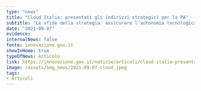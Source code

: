 ```yaml
---
type: "news"
title: "Cloud Italia: presentati gli indirizzi strategici per la PA"
subtitle: "Le sfide della strategia: assicurare l’autonomia tecnologica del Paese, garantire il controllo sui dati e aumentare la resilienza dei servizi digitali"
date: "2021-09-07"
evidence:
internalNews: false
fonte: innovazione.gov.it
showInHome: true
typeOfNews: Articolo
link: https://innovazione.gov.it/notizie/articoli/cloud-italia-presentati-gli-indirizzi-strategici-per-la-pubblica-amministrazione/
image: /assets/img_news/2021-09-07-cloud.jpeg
tags:
- Articoli
---
```


